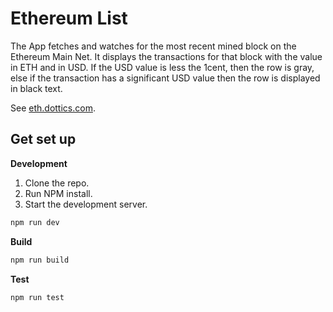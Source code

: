 # Ethereum List

The App fetches and watches for the most recent mined block on the Ethereum
Main Net. It displays the transactions for that block with the value in ETH
and in USD. If the USD value is less the 1cent, then the row is gray, else
if the transaction has a significant USD value then the row is displayed in
black text.

See [eth.dottics.com](http://eth.dottics.com).

## Get set up

**Development**
1. Clone the repo.
2. Run NPM install.
3. Start the development server.

```bash
npm run dev
```

**Build**
```bash
npm run build
```

**Test**
```bash
npm run test
```